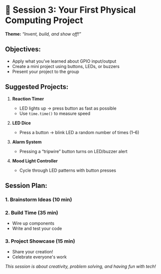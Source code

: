 # 🎉 Session 3: Your First Physical Computing Project

**Theme:** _“Invent, build, and show off!”_

## Objectives:
- Apply what you’ve learned about GPIO input/output
- Create a mini project using buttons, LEDs, or buzzers
- Present your project to the group

## Suggested Projects:
1. **Reaction Timer**
   - LED lights up → press button as fast as possible
   - Use `time.time()` to measure speed

2. **LED Dice**
   - Press a button → blink LED a random number of times (1–6)

3. **Alarm System**
   - Pressing a “tripwire” button turns on LED/buzzer alert

4. **Mood Light Controller**
   - Cycle through LED patterns with button presses

## Session Plan:
### 1. Brainstorm Ideas (10 min)

### 2. Build Time (35 min)
- Wire up components
- Write and test your code

### 3. Project Showcase (15 min)
- Share your creation!
- Celebrate everyone's work

_This session is about creativity, problem solving, and having fun with tech!_
